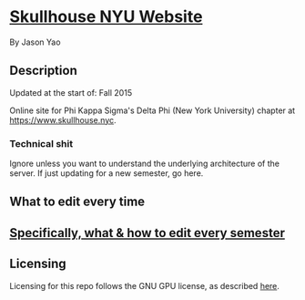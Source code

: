 # [Skullhouse NYU Website](https://www.skullhouse.nyc)
By Jason Yao

## Description

Updated at the start of: Fall 2015

Online site for Phi Kappa Sigma's Delta Phi (New York University) chapter at https://www.skullhouse.nyc.

### Technical shit

Ignore unless you want to understand the underlying architecture of the server. If just updating for a new semester, go here.

## What to edit every time

## [Specifically, what & how to edit every semester](#NewSemester)

## Licensing

Licensing for this repo follows the GNU GPU license, as described [here](LICENSE.md).

